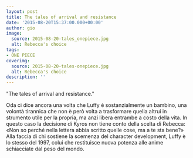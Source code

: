 ```yaml
---
layout: post
title: The tales of arrival and resistance
date: '2015-08-20T15:37:00.000+00:00'
author: gio
image:
  source: 2015-08-20-tales_onepiece.jpg
  alt: Rebecca's choice
tags:
- ONE PIECE
coverimg:
  source: 2015-08-20-tales-onepiece.jpg
  alt: Rebecca's choice
description: ''
---
```


"The tales of arrival and resistance."

Oda ci dice ancora una volta che Luffy è sostanzialmente un bambino, una volontà tirannica che non è però volta a trasformare quella altrui in strumento utile per la propria, ma anzi libera entrambe a costo della vita. In questo caso la decisione di Kyros non tiene conto della scelta di Rebecca: «Non so perché nella lettera abbia scritto quelle cose, ma a te sta bene?»
Alla faccia di chi sostiene la scemenza del character development, Luffy è lo stesso del 1997, colui che restituisce nuova potenza alle anime schiacciate dal peso del mondo.
